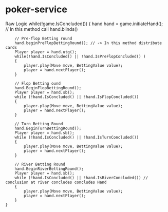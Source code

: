 # poker-service

Raw Logic
while(!game.IsConcluded())
        {
        hand hand = game.initiateHand(); // In this method call hand.blinds()
        
        // Pre-flop Betting round
        hand.beginPreFlopBettingRound(); // -> In this method distribute cards
        Player player = hand.utg();
        while(!hand.IsConcluded() || !hand.IsPreFlopConcluded() )
        {
            player.play(Move move, BettingValue value);
            player = hand.nextPlayer();
        }

        // Flop Betting ound
        hand.BeginFlopBettingRound();
        Player player = hand.sb();
        while (!hand.IsConcluded() || !hand.IsFlopConcluded())
        {
            player.play(Move move, BettingValue value);
            player = hand.nextPlayer();
        }

        // Turn Betting Round
        hand.BeginTurnBettingRound();
        Player player = hand.sb();
        while (!hand.IsConcluded() || !hand.IsTurnConcluded())
        {
            player.play(Move move, BettingValue value);
            player = hand.nextPlayer();
        }

        // River Betting Round
        hand.BeginRiverBettingRound();
        Player player = hand.sb();
        while (!hand.IsConcluded() || !hand.IsRiverConcluded()) // conclusion at river concludes concludes Hand
        {
            player.play(Move move, BettingValue value);
            player = hand.nextPlayer();
        }
    }
